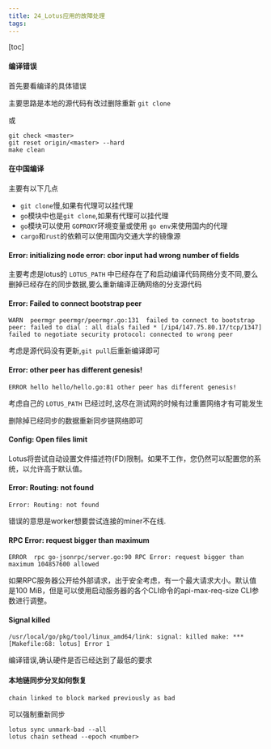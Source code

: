 ```yaml
---
title: 24_Lotus应用的故障处理
tags: 
---
```


[toc]

#### 编译错误

首先要看编译的具体错误

主要思路是本地的源代码有改过删除重新 `git clone`

或

```
git check <master>
git reset origin/<master> --hard
make clean
```

#### 在中国编译

主要有以下几点

- `git clone`慢,如果有代理可以挂代理
- `go`模块中也是`git clone`,如果有代理可以挂代理
- `go`模块可以使用 `GOPROXY`环境变量或使用 `go env`来使用国内的代理
- `cargo`和`rust`的依赖可以使用国内交通大学的镜像源

#### Error: initializing node error: cbor input had wrong number of fields

主要考虑是lotus的 `LOTUS_PATH` 中已经存在了和启动编译代码网络分支不同,要么删掉已经存在的同步数据,要么重新编译正确网络的分支源代码

#### Error: Failed to connect bootstrap peer

`WARN  peermgr peermgr/peermgr.go:131  failed to connect to bootstrap peer: failed to dial : all dials failed * [/ip4/147.75.80.17/tcp/1347] failed to negotiate security protocol: connected to wrong peer`

考虑是源代码没有更新,`git pull`后重新编译即可

#### Error: other peer has different genesis!

`ERROR hello hello/hello.go:81 other peer has different genesis!`

考虑自己的 `LOTUS_PATH` 已经过时,这尽在测试网的时候有过重置网络才有可能发生

删除掉已经同步的数据重新同步链网络即可

#### Config: Open files limit

Lotus将尝试自动设置文件描述符(FD)限制。如果不工作，您仍然可以配置您的系统，以允许高于默认值。

#### Error: Routing: not found

`Error: Routing: not found`

错误的意思是worker想要尝试连接的miner不在线.

#### RPC Error: request bigger than maximum

`ERROR	rpc	go-jsonrpc/server.go:90	RPC Error: request bigger than maximum 104857600 allowed`

如果RPC服务器公开给外部请求，出于安全考虑，有一个最大请求大小。默认值是100 MiB，但是可以使用启动服务器的各个CLI命令的api-max-req-size CLI参数进行调整。

#### Signal killed

`/usr/local/go/pkg/tool/linux_amd64/link: signal: killed
make: *** [Makefile:68: lotus] Error 1`

编译错误,确认硬件是否已经达到了最低的要求

#### 本地链同步分叉如何恢复

`chain linked to block marked previously as bad`

可以强制重新同步

```
lotus sync unmark-bad --all
lotus chain sethead --epoch <number>
```
